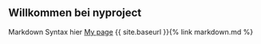 ## Willkommen bei nyproject

Markdown Syntax hier [My page](/markdown.html) {{ site.baseurl }}{% link markdown.md %}
